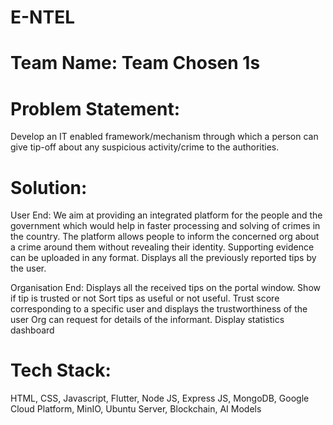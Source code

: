 # E-NTEL
# Team Name: Team Chosen 1s
# Problem Statement: 
Develop an IT enabled framework/mechanism through which a person can give tip-off about any suspicious activity/crime to the authorities.

# Solution:
User End:
We aim at providing an integrated platform for the people and the government which would help in faster processing and solving of crimes in the country.
The platform allows people to inform the concerned org about a crime around them without revealing their identity.
Supporting evidence can be uploaded in any format.
Displays all the previously reported tips by the user.

Organisation End:
Displays all the received tips on the portal window.
Show if tip is trusted or not
Sort tips as useful or not useful.
Trust score corresponding to a specific user and displays the trustworthiness of the user
Org can request for details of the informant.
Display statistics dashboard

# Tech Stack:
HTML, CSS, Javascript, Flutter, Node JS, Express JS, MongoDB, Google Cloud Platform, MinIO, Ubuntu Server, Blockchain, AI Models
